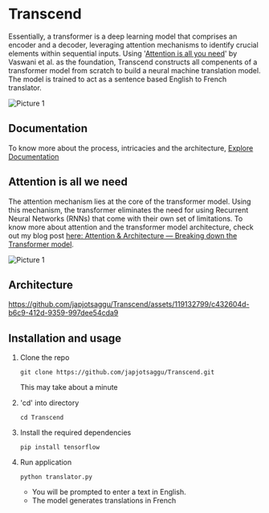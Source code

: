 # Transcend
Essentially, a transformer is a deep learning model that comprises an encoder and a decoder, leveraging attention mechanisms to identify crucial elements within sequential inputs. Using '[Attention is all you need](https://arxiv.org/abs/1706.03762)' by Vaswani et al. as the foundation, Transcend constructs all compenents of a transformer model from scratch to build a neural machine translation model. The model is trained to act as a sentence based English to French translator. 

![Picture 1](https://github.com/japjotsaggu/Transcend/assets/119132799/d37462a0-4feb-4cec-a29a-8385dce3eeff)


## Documentation 
To know more about the process, intricacies and the architecture, [Explore Documentation](https://docs.google.com/document/d/129vcTkC4QC5IEbgkc4V8UDmAVlj3XwShBoIUCMY_H6g/edit?usp=sharing)

## Attention is all we need 
The attention mechanism lies at the core of the transformer model. Using this mechanism, the transformer eliminates the need for using Recurrent Neural Networks (RNNs) that come with their own set of limitations. To know more about attention and the transformer model architecture, check out my blog post [here: Attention & Architecture — Breaking down the Transformer model](https://medium.com/@japjotsaggu31/attention-architecture-breaking-down-the-transformer-model-c870640de47a).

![Picture 1](https://github.com/japjotsaggu/Transcend/assets/119132799/82e81659-34a8-4af6-9f74-36933538dd95)

## Architecture 

https://github.com/japjotsaggu/Transcend/assets/119132799/c432604d-b6c9-412d-9359-997dee54cda9


## Installation and usage 
1. Clone the repo
   
   ```git clone https://github.com/japjotsaggu/Transcend.git```

   This may take about a minute
   
3. 'cd' into directory
   
   ```cd Transcend```
   
4. Install the required dependencies
   
   ```pip install tensorflow```
   
5. Run application
   
   ```python translator.py```

   - You will be prompted to enter a text in English.
   - The model generates translations in French 
